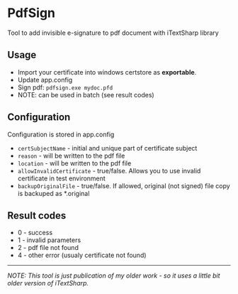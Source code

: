 # PdfSign
Tool to add invisible e-signature to pdf document with iTextSharp library

## Usage
* Import your certificate into windows certstore as **exportable**.
* Update app.config
* Sign pdf: `pdfsign.exe mydoc.pfd`
* NOTE: can be used in batch (see result codes)

## Configuration
Configuration is stored in app.config 
* `certSubjectName` - initial and unique part of certificate subject
* `reason` - will be written to the pdf file
* `location` - will be written to the pdf file
* `allowInvalidCertificate` - true/false. Allows you to use invalid certificate in test environment
* `backupOriginalFile` - true/false. If allowed, original (not signed) file copy is backuped as *.original

## Result codes
* 0 - success
* 1 - invalid parameters
* 2 - pdf file not found
* 4 - other error (usualy certificate not found)

---
*NOTE: This tool is just publication of my older work - so it uses a little bit older version of iTextSharp.*




